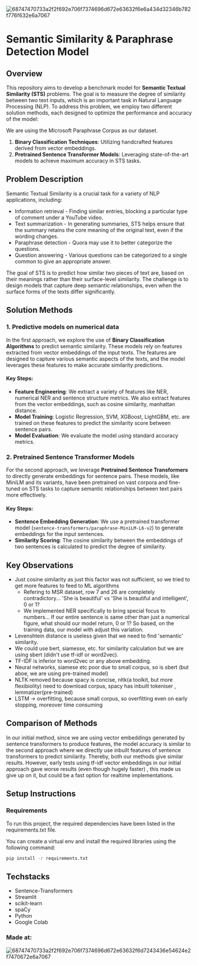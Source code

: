 ![68747470733a2f2f692e706f7374696d672e63632f6e6a434d32346b782f776f632e6a7067](https://github.com/user-attachments/assets/92ad2c18-fff2-4901-8a86-05d02bcc894f)
# Semantic Similarity & Paraphrase Detection Model

## Overview
This repository aims to develop a benchmark model for **Semantic Textual Similarity (STS)** problems. The goal is to measure the degree of similarity between two text inputs, which is an important task in Natural Language Processing (NLP). To address this problem, we employ two different solution methods, each designed to optimize the performance and accuracy of the model:

We are using the Microsoft Paraphrase Corpus as our dataset.

1. **Binary Classification Techniques**: Utilizing handcrafted features derived from vector embeddings.
2. **Pretrained Sentence Transformer Models**: Leveraging state-of-the-art models to achieve maximum accuracy in STS tasks.

## Problem Description
Semantic Textual Similarity is a crucial task for a variety of NLP applications, including:

- Information retrieval - Finding similar entries, blocking a particular type of comment under a YouTube video.
- Text summarization - In generating summaries, STS helps ensure that the summary retains the core meaning of the original text, even if the wording changes.
- Paraphrase detection - Quora may use it to better categorize the questions.
- Question answering - Various questions can be categorized to a single common to give an appropriate answer.

The goal of STS is to predict how similar two pieces of text are, based on their meanings rather than their surface-level similarity. The challenge is to design models that capture deep semantic relationships, even when the surface forms of the texts differ significantly.

## Solution Methods

### 1. Predictive models on numerical data
In the first approach, we explore the use of **Binary Classification Algorithms** to predict semantic similarity. These models rely on features extracted from vector embeddings of the input texts. The features are designed to capture various semantic aspects of the texts, and the model leverages these features to make accurate similarity predictions.

#### Key Steps:
- **Feature Engineering**: We extract a variety of features like  NER, numerical NER and sentence structure metrics. We also extract features from the vector embeddings, such as cosine similarity, manhattan distance.
- **Model Training**: Logistic Regression, SVM, XGBoost, LightGBM, etc. are trained on these features to predict the similarity score between sentence pairs.
- **Model Evaluation**: We evaluate the model using standard accuracy metrics.
  
### 2. Pretrained Sentence Transformer Models
For the second approach, we leverage **Pretrained Sentence Transformers** to directly generate embeddings for sentence pairs. These models, like MiniLM and its variants, have been pretrained on vast corpora and fine-tuned on STS tasks to capture semantic relationships between text pairs more effectively.

#### Key Steps:
- **Sentence Embedding Generation**: We use a pretrained transformer model (`sentence-transformers/paraphrase-MiniLM-L6-v2`) to generate embeddings for the input sentences.
- **Similarity Scoring**: The cosine similarity between the embeddings of two sentences is calculated to predict the degree of similarity.

## Key Observations
- Just cosine similarity as just this factor was not sufficient, so we tried to get more features to feed to ML algorithms
  - Refering to MSR dataset, row 7 and 26 are completely contradictory... 'She is beautiful' vs 'She is beautiful and intelligent', 0 or 1?
  - We implemented NER specifically to bring special focus to numbers... If our entire sentence is same other than just a numerical figure, what should our model return, 0 or 1? So based, on the training data, our model with adjust this variation.
- Levenshtein distance is useless given that we need to find 'semantic' similarity.
- We could use bert, siamesse, etc. for similarity calculation but we are using sbert (didn't use tf-idf or word2vec).
- TF-IDF is inferior to word2vec or any above embedding.
- Neural networks, siamese etc poor due to small corpus, so is sbert (but aboe, we are using pre-trained model)
- NLTK removed because spacy is concise, nltk(a toolkit, but more flexibiolity)  need to download corpus, spacy has inbuilt tokeniser , lemmatizer(pre-trained)
- LSTM -> overfitting, because small corpus, so overfitting even on early stopping, moreover time consuming


## Comparison of Methods
In our initial method, since we are using vector embeddings generated by sentence transformers to produce features, the model accuracy is similar to the second approach where we directly use inbuilt features of sentence transformers to predict similarity. Thereby, both our methods give similar results. However, early tests using tf-idf vector embeddings in our initial approach gave worse results (even though hugely faster) , this made us give up on it, but could be a fast option for realtime implementations.

## Setup Instructions

### Requirements
To run this project, the required dependencies have been listed in the requirements.txt file.

You can create a virtual env and install the required libraries using the following command:

```bash
pip install -r requirements.txt
```

## Techstacks
- Sentence-Transformers
- Streamlit
- scikit-learn
- spaCy
- Python
- Google Colab

### Made at:
![68747470733a2f2f692e706f7374696d672e63632f6d7243436e54624e2f7470672e6a7067](https://github.com/user-attachments/assets/5ff446bf-ab8e-4c20-9b1f-ad6709bc2cc4)


